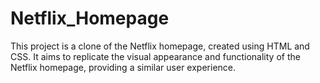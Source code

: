# Netflix_Homepage
This project is a clone of the Netflix homepage, created using HTML and CSS. It aims to replicate the visual appearance and functionality of the Netflix homepage, providing a similar user experience.

